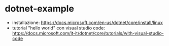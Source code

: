 # dotnet-example

* installazione: https://docs.microsoft.com/en-us/dotnet/core/install/linux
* tutorial "hello world" con visual studio code: https://docs.microsoft.com/it-it/dotnet/core/tutorials/with-visual-studio-code
